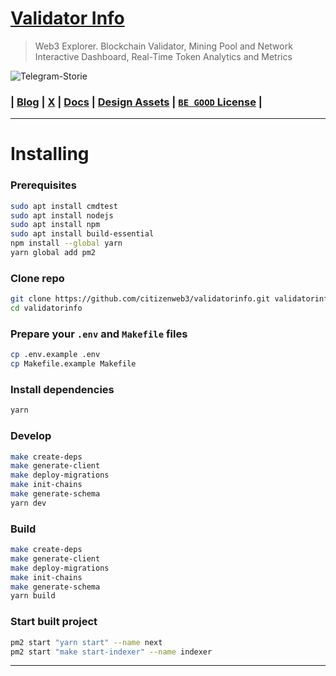 # [Validator Info](https://validatorinfo.com/)
> Web3 Explorer. Blockchain Validator, Mining Pool and Network Interactive Dashboard, Real-Time Token Analytics and Metrics

![Telegram-Storie](https://github.com/user-attachments/assets/65689ccc-e5a4-4ee2-8ee7-ffb86bde4233)


### | [Blog](https://validatorinfo.com/blog/) | [X](https://x.com/therealvalinfo) | [Docs](https://github.com/citizenweb3/validatorinfo/blob/main/docs/vinfo%20draft%20paper.md) | [Design Assets](https://github.com/citizenweb3/validatorinfo/tree/main/public) | [`BE GOOD` License](https://github.com/citizenweb3/validatorinfo/blob/main/LICENSE-BG) |

-----------------------------------------

# Installing

### Prerequisites

```bash
sudo apt install cmdtest
sudo apt install nodejs
sudo apt install npm
sudo apt install build-essential
npm install --global yarn
yarn global add pm2
```

### Clone repo

```bash
git clone https://github.com/citizenweb3/validatorinfo.git validatorinfo
cd validatorinfo
```

### Prepare your `.env` and `Makefile` files

```bash
cp .env.example .env
cp Makefile.example Makefile
```

### Install dependencies

```bash
yarn
```

### Develop

```bash
make create-deps
make generate-client
make deploy-migrations
make init-chains
make generate-schema
yarn dev
```

### Build

```bash
make create-deps
make generate-client
make deploy-migrations
make init-chains
make generate-schema
yarn build
```

### Start built project

```bash
pm2 start "yarn start" --name next
pm2 start "make start-indexer" --name indexer
```
---------------------------------------

